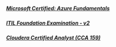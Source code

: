 

##### [Microsoft Certified: Azure Fundamentals](https://www.youracclaim.com/badges/a31a62f3-57d4-4252-acf5-52a510738842)
##### [ITIL Foundation Examination - v2](https://github.com/anuragambuja/sharing/blob/master/accomplishments/certifications/ITIL%20Foundation%20-%20v2.pdf)
##### [Cloudera Certified Analyst (CCA 159)](https://github.com/anuragambuja/sharing/blob/master/accomplishments/certifications/Cloudera%20Certified%20Analyst%20(CCA%20159).pdf)

